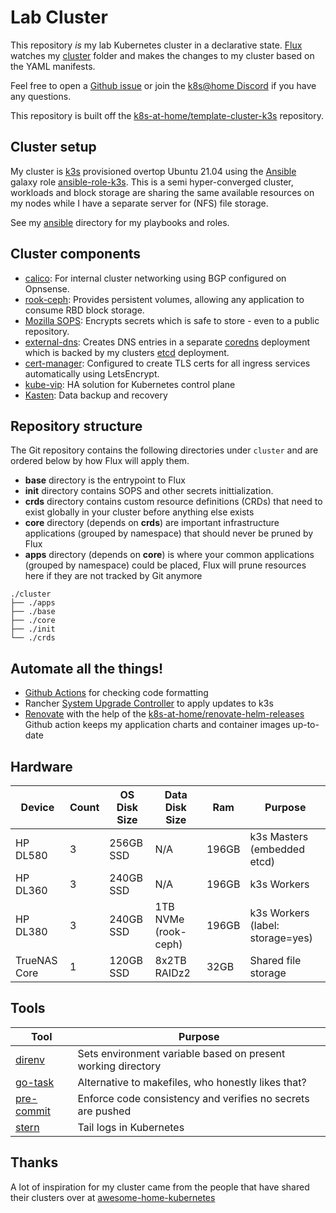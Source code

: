 # Lab Cluster

This repository _is_ my lab Kubernetes cluster in a declarative state. [Flux](https://github.com/fluxcd/flux2) watches my [cluster](./cluster/) folder and makes the changes to my cluster based on the YAML manifests.

Feel free to open a [Github issue](https://github.com/dfroberg/cluster/issues/new/choose) or join the [k8s@home Discord](https://discord.gg/sTMX7Vh) if you have any questions.

This repository is built off the [k8s-at-home/template-cluster-k3s](https://github.com/k8s-at-home/template-cluster-k3s) repository.

## Cluster setup

My cluster is [k3s](https://k3s.io/) provisioned overtop Ubuntu 21.04 using the [Ansible](https://www.ansible.com/) galaxy role [ansible-role-k3s](https://github.com/PyratLabs/ansible-role-k3s). This is a semi hyper-converged cluster, workloads and block storage are sharing the same available resources on my nodes while I have a separate server for (NFS) file storage.

See my [ansible](./ansible/) directory for my playbooks and roles.

## Cluster components

- [calico](https://docs.projectcalico.org/about/about-calico): For internal cluster networking using BGP configured on Opnsense.
- [rook-ceph](https://rook.io/): Provides persistent volumes, allowing any application to consume RBD block storage.
- [Mozilla SOPS](https://toolkit.fluxcd.io/guides/mozilla-sops/): Encrypts secrets which is safe to store - even to a public repository.
- [external-dns](https://github.com/kubernetes-sigs/external-dns): Creates DNS entries in a separate [coredns](https://github.com/coredns/coredns) deployment which is backed by my clusters [etcd](https://github.com/etcd-io/etcd) deployment.
- [cert-manager](https://cert-manager.io/docs/): Configured to create TLS certs for all ingress services automatically using LetsEncrypt.
- [kube-vip](https://github.com/kube-vip/kube-vip): HA solution for Kubernetes control plane
- [Kasten](https://www.kasten.io): Data backup and recovery

## Repository structure

The Git repository contains the following directories under `cluster` and are ordered below by how Flux will apply them.

- **base** directory is the entrypoint to Flux
- **init** directory contains SOPS and other secrets inittialization.
- **crds** directory contains custom resource definitions (CRDs) that need to exist globally in your cluster before anything else exists
- **core** directory (depends on **crds**) are important infrastructure applications (grouped by namespace) that should never be pruned by Flux
- **apps** directory (depends on **core**) is where your common applications (grouped by namespace) could be placed, Flux will prune resources here if they are not tracked by Git anymore

```
./cluster
├── ./apps
├── ./base
├── ./core
├── ./init
└── ./crds
```

## Automate all the things!

- [Github Actions](https://docs.github.com/en/actions) for checking code formatting
- Rancher [System Upgrade Controller](https://github.com/rancher/system-upgrade-controller) to apply updates to k3s
- [Renovate](https://github.com/renovatebot/renovate) with the help of the [k8s-at-home/renovate-helm-releases](https://github.com/k8s-at-home/renovate-helm-releases) Github action keeps my application charts and container images up-to-date

## Hardware

| Device                 | Count | OS Disk Size | Data Disk Size       | Ram   | Purpose                     |
| ---------------------- | ----- | ------------ | -------------------- | ---- | --------------------------- |
| HP DL580               | 3     | 256GB SSD    | N/A                  | 196GB | k3s Masters (embedded etcd) |
| HP DL360               | 3     | 240GB SSD    | N/A                  | 196GB | k3s Workers                 |
| HP DL380               | 3     | 240GB SSD    | 1TB NVMe (rook-ceph)  | 196GB | k3s Workers  (label: storage=yes)               |
| TrueNAS Core           | 1     | 120GB SSD    | 8x2TB RAIDz2         | 32GB  | Shared file storage         |

## Tools

| Tool                                                   | Purpose                                                      |
| ------------------------------------------------------ | ------------------------------------------------------------ |
| [direnv](https://github.com/direnv/direnv)             | Sets environment variable based on present working directory |
| [go-task](https://github.com/go-task/task)             | Alternative to makefiles, who honestly likes that?           |
| [pre-commit](https://github.com/pre-commit/pre-commit) | Enforce code consistency and verifies no secrets are pushed  |
| [stern](https://github.com/stern/stern)                | Tail logs in Kubernetes                                      |

## Thanks

A lot of inspiration for my cluster came from the people that have shared their clusters over at [awesome-home-kubernetes](https://github.com/k8s-at-home/awesome-home-kubernetes)
